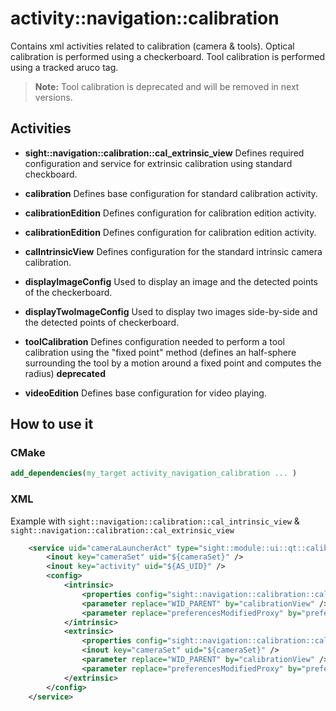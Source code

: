 # activity::navigation::calibration

Contains xml activities related to calibration (camera & tools).
Optical calibration is performed using a checkerboard.
Tool calibration is performed using a tracked aruco tag.

> **Note:** Tool calibration is deprecated and will be removed in next versions.

## Activities

- **sight::navigation::calibration::cal_extrinsic_view**
Defines required configuration and service for extrinsic calibration using standard checkboard.

- **calibration**
Defines base configuration for standard calibration activity.

- **calibrationEdition**
Defines configuration for calibration edition activity.

- **calibrationEdition**
Defines configuration for calibration edition activity.

- **calIntrinsicView**
Defines configuration for the standard intrinsic camera calibration.

- **displayImageConfig**
Used to display an image and the detected points of the checkerboard.

- **displayTwoImageConfig**
Used to display two images side-by-side and the detected points of checkerboard.

- **toolCalibration**
Defines configuration needed to perform a tool calibration using the "fixed point" method (defines an half-sphere surrounding the tool by a motion around a fixed point and computes the radius) **deprecated**

- **videoEdition**
Defines base configuration for video playing.

## How to use it

### CMake

```cmake
add_dependencies(my_target activity_navigation_calibration ... )
```

### XML

Example with `sight::navigation::calibration::cal_intrinsic_view` & `sight::navigation::calibration::cal_extrinsic_view`

```xml
    <service uid="cameraLauncherAct" type="sight::module::ui::qt::calibration::camera_config_launcher">
        <inout key="cameraSet" uid="${cameraSet}" />
        <inout key="activity" uid="${AS_UID}" />
        <config>
            <intrinsic>
                <properties config="sight::navigation::calibration::cal_intrinsic_view" />
                <parameter replace="WID_PARENT" by="calibrationView" />
                <parameter replace="preferencesModifiedProxy" by="preferencesModifiedProxy" />
            </intrinsic>
            <extrinsic>
                <properties config="sight::navigation::calibration::cal_extrinsic_view" />
                <inout key="cameraSet" uid="${cameraSet}" />
                <parameter replace="WID_PARENT" by="calibrationView" />
                <parameter replace="preferencesModifiedProxy" by="preferencesModifiedProxy" />
            </extrinsic>
        </config>
    </service>
```